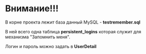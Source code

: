 # Внимание!!!

В корне проекта лежит база данный MySQL - **testremember.sql**

В ней всего одна таблица **persistent_logins**
которая служит для  механизма "Запомнить меня".

Логин и пароль можно задать в **UserDetail**

